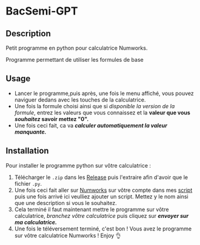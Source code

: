 # BacSemi-GPT

## Description

Petit programme en python pour calculatrice Numworks.

Programme permettant de utiliser les formules de base

## Usage 

* Lancer le programme,puis après, une fois le menu affiché, vous pouvez naviguer dedans avec les touches de la calculatrice.
* Une fois la formule choisi ainsi que si *disponible la version de la formule*, entrez les valeurs que vous connaissez et la **valeur que vous _souhaitez_ savoir mettez "0".**
* Une fois ceci fait, ca va ***calculer automatiquement la valeur manquante.***

## Installation

Pour installer le programme python sur vôtre calculatrice :

1. Télécharger le `.zip` dans les [Release](https://github.com/OverStyleFR/bacSemi-GPT/releases/tag/release) puis l'extraire afin d'avoir que le fichier `.py`.
2. Une fois ceci fait aller sur [Numworks](https://www.numworks.com/) sur vôtre compte dans mes [script](https://my.numworks.com/python) puis une fois arrivé ici veulliez ajouter un script. Mettez y le nom ainsi que une description si vous le souhaitez.
3. Cela terminé il faut maintenant mettre le programme sur vôtre calculatrice, *branchez vôtre calculatrice* puis cliquez sur ***envoyer sur ma calculatrice.***
4. Une fois le téléversement terminé, c'est bon ! Vous avez le programme sur vôtre calculatrice Numworks ! Enjoy 👌